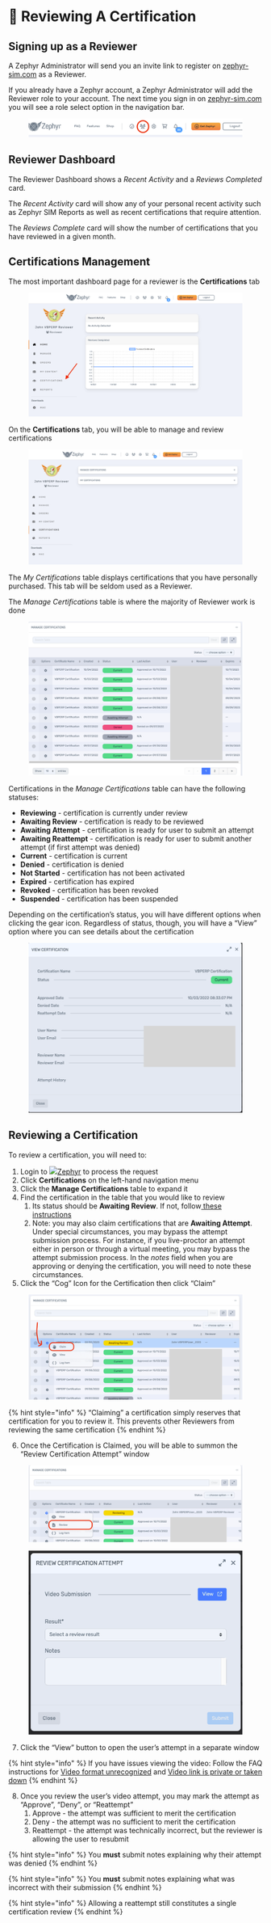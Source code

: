 # 📝 Reviewing A Certification

## Signing up as a Reviewer <a href="#signing-up-as-a-reviewer" id="signing-up-as-a-reviewer"></a>

A Zephyr Administrator will send you an invite link to register on [zephyr-sim.com](http://zephyr-sim.com/) as a Reviewer.

If you already have a Zephyr account, a Zephyr Administrator will add the Reviewer role to your account. The next time you sign in on [zephyr-sim.com](http://zephyr-sim.com/) you will see a role select option in the navigation bar.

<figure><img src="../../../.gitbook/assets/image (13) (1) (1) (1).png" alt=""><figcaption></figcaption></figure>

## Reviewer Dashboard <a href="#reviewer-dashboard" id="reviewer-dashboard"></a>

The Reviewer Dashboard shows a _Recent Activity_ and a _Reviews Completed_ card.

The _Recent Activity_ card will show any of your personal recent activity such as Zephyr SIM Reports as well as recent certifications that require attention.

The _Reviews Complete_ card will show the number of certifications that you have reviewed in a given month.

## Certifications Management <a href="#certifications-management" id="certifications-management"></a>

The most important dashboard page for a reviewer is the **Certifications** tab

<figure><img src="../../../.gitbook/assets/image (1) (1) (1) (1) (1) (1) (1) (1).png" alt=""><figcaption></figcaption></figure>

On the **Certifications** tab, you will be able to manage and review certifications

<figure><img src="../../../.gitbook/assets/image (2) (1) (1) (1) (1) (1) (1) (1).png" alt=""><figcaption></figcaption></figure>

The _My Certifications_ table displays certifications that you have personally purchased. This tab will be seldom used as a Reviewer.

The _Manage Certifications_ table is where the majority of Reviewer work is done

<figure><img src="../../../.gitbook/assets/image (3) (1) (1) (1) (1) (1) (1).png" alt=""><figcaption></figcaption></figure>

Certifications in the _Manage Certifications_ table can have the following statuses:

* **Reviewing** - certification is currently under review
* **Awaiting Review** - certification is ready to be reviewed
* **Awaiting Attempt** - certification is ready for user to submit an attempt
* **Awaiting Reattempt** - certification is ready for user to submit another attempt (if first attempt was denied)
* **Current** - certification is current
* **Denied** - certification is denied
* **Not Started** - certification has not been activated
* **Expired** - certification has expired
* **Revoked** - certification has been revoked
* **Suspended** - certification has been suspended

Depending on the certification’s status, you will have different options when clicking the gear icon. Regardless of status, though, you will have a “View” option where you can see details about the certification

<figure><img src="../../../.gitbook/assets/image (4) (1) (1) (1) (1) (1) (1).png" alt=""><figcaption></figcaption></figure>

## Reviewing a Certification <a href="#reviewing-a-certification" id="reviewing-a-certification"></a>

To review a certification, you will need to:

1. Login to [![](https://zephyr-sim.com/public/favicon-32x32.png)Zephyr](http://zephyr-sim.com/) to process the request
2. Click **Certifications** on the left-hand navigation menu
3. Click the **Manage Certifications** table to expand it
4. Find the certification in the table that you would like to review
   1. Its status should be **Awaiting Review**. If not, follow[ these instructions](https://littlearms.atlassian.net/wiki/spaces/ZW/pages/2506424321?atlOrigin=eyJpIjoiM2E1OWJmY2I4M2MxNGZjODgxNzU2OGExZGM5ZmI2OWMiLCJwIjoiYyJ9#certification-already-being-reviewed)
   2. Note: you may also claim certifications that are **Awaiting Attempt**. Under special circumstances, you may bypass the attempt submission process. For instance, if you live-proctor an attempt either in person or through a virtual meeting, you may bypass the attempt submission process. In the _notes_ field when you are approving or denying the certification, you will need to note these circumstances.
5. Click the “Cog” Icon for the Certification then click “Claim”

<figure><img src="../../../.gitbook/assets/image (5) (1) (1) (1) (1) (1) (1).png" alt=""><figcaption></figcaption></figure>

{% hint style="info" %}
“Claiming” a certification simply reserves that certification for you to review it. This prevents other Reviewers from reviewing the same certification
{% endhint %}

6. Once the Certification is Claimed, you will be able to summon the “Review Certification Attempt” window

<figure><img src="../../../.gitbook/assets/image (6) (1) (1) (1) (1) (1).png" alt=""><figcaption></figcaption></figure>

<figure><img src="../../../.gitbook/assets/image (7) (1) (1) (1) (1) (1).png" alt=""><figcaption></figcaption></figure>

7. Click the “View” button to open the user’s attempt in a separate window

{% hint style="info" %}
If you have issues viewing the video: Follow the FAQ instructions for [Video format unrecognized](https://littlearms.atlassian.net/wiki/spaces/ZW/pages/2506424321?atlOrigin=eyJpIjoiM2E1OWJmY2I4M2MxNGZjODgxNzU2OGExZGM5ZmI2OWMiLCJwIjoiYyJ9#format-unrecognized) and [Video link is private or taken down](https://littlearms.atlassian.net/wiki/spaces/ZW/pages/2506424321?atlOrigin=eyJpIjoiM2E1OWJmY2I4M2MxNGZjODgxNzU2OGExZGM5ZmI2OWMiLCJwIjoiYyJ9#private-link)
{% endhint %}

8. Once you review the user’s video attempt, you may mark the attempt as “Approve”, “Deny”, or “Reattempt”
   1. Approve - the attempt was sufficient to merit the certification
   2. Deny - the attempt was no sufficient to merit the certification
   3. Reattempt - the attempt was technically incorrect, but the reviewer is allowing the user to resubmit

{% hint style="info" %}
You **must** submit notes explaining why their attempt was denied
{% endhint %}

{% hint style="info" %}
You **must** submit notes explaining what was incorrect with their submission
{% endhint %}

{% hint style="info" %}
Allowing a reattempt still constitutes a single certification review
{% endhint %}
